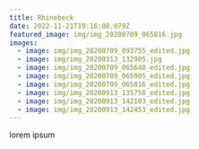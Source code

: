 ```yaml
---
title: Rhinebeck
date: 2022-11-21T19:16:08.079Z
featured_image: img/img_20200709_065816.jpg
images:
  - image: img/img_20200709_093755_edited.jpg
  - image: img/img_20200313_132905.jpg
  - image: img/img_20200709_065648_edited.jpg
  - image: img/img_20200709_065905_edited.jpg
  - image: img/img_20200709_065816_edited.jpg
  - image: img/img_20200913_135758_edited.jpg
  - image: img/img_20200913_142103_edited.jpg
  - image: img/img_20200913_142453_edited.jpg
---
```

l﻿orem ipsum